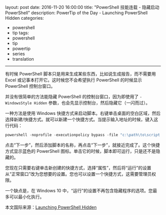 ﻿layout: post
date: 2016-11-20 16:00:00
title: "PowerShell 技能连载 - 隐藏启动 PowerShell"
description: PowerTip of the Day - Launching PowerShell Hidden
categories:
- powershell
- tip
tags:
- powershell
- tip
- powertip
- series
- translation
---
有时候 PowerShell 脚本只是用来生成某些东西，比如说生成报告，而不需要用 Excel 或记事本打开它。这时候您不会希望执行 PowerShell 的时候显示 PowerShell 控制台窗口。

并没有很简单的方法能隐藏 PowerShell 的控制台窗口，因为即使用了 `-WindowsStyle Hidden` 参数，也会先显示控制台，然后隐藏它（一闪而过）。

一种方法是使用 Windows 快捷方式来启动脚本。右键单击桌面的空白区域，然后选择新建/快捷方式。就可以新建一个快捷方式。当提示输入地址的时候，键入这行代码：

```powershell
powershell -noprofile -executionpolicy bypass -file "c:\path\to\script.ps1"
```

点击“下一步”，然后添加脚本的名称，再点击“下一步”，就接近完成了。这个快捷方式显示蓝色的 PowerShell 图标。单击它的时候，脚本即可运行，只是还不是隐藏的。

您现在只需要右键单击新创建的快捷方式，选择“属性”，然后将“运行”的设置从“正常窗口”改为您想要的设置。您也可以设置一个快捷方式，这需要管理员权限。

一个缺点是，在 Windows 10 中，“运行”的设置不再包含隐藏程序的选项。您最多可以最小化执行。

<!--more-->
本文国际来源：[Launching PowerShell Hidden](http://community.idera.com/powershell/powertips/b/tips/posts/launching-powershell-hidden)
